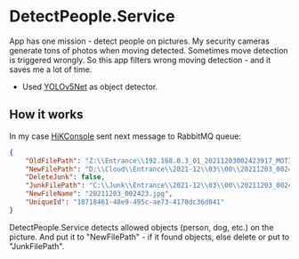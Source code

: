 # DetectPeople.Service
App has one mission - detect people on pictures. My security cameras generate tons of photos when moving detected. Sometimes move detection is triggered wrongly. So this app filters wrong moving detection - and it saves me a lot of time.
* Used [YOLOv5Net](https://github.com/mentalstack/yolov5-net) as object detector.

## How it works
In my case [HiKConsole](https://github.com/vov4uk/HikConsole) sent next message to RabbitMQ queue:
``` json
{
    "OldFilePath": "Z:\\Entrance\\192.168.0.3_01_20211203002423917_MOTION_DETECTION.jpg",
    "NewFilePath": "D:\\Cloud\\Entrance\\2021-12\\03\\00\\20211203_002423.jpg",
    "DeleteJunk": false,
    "JunkFilePath": "C:\\Junk\\Entrance\\2021-12\\03\\00\\20211203_002423.jpg",
    "NewFileName": "20211203_002423.jpg",
    "UniqueId": "18718461-48e9-495c-ae73-4170dc36d041"
}
```
DetectPeople.Service detects allowed objects (person, dog, etc.) on the picture. And put it to "NewFilePath" - if it found objects, else delete or put to "JunkFilePath".
